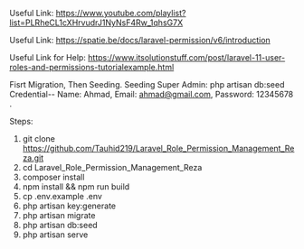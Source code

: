 Useful Link: https://www.youtube.com/playlist?list=PLRheCL1cXHrvudrJ1NyNsF4Rw_1qhsG7X

Useful Link: https://spatie.be/docs/laravel-permission/v6/introduction

Useful Link for Help: https://www.itsolutionstuff.com/post/laravel-11-user-roles-and-permissions-tutorialexample.html

Fisrt Migration, Then Seeding. 
Seeding Super Admin: php artisan db:seed 
Credential-- Name: Ahmad, Email: ahmad@gmail.com, Password: 12345678 . 

Steps: 

1. git clone https://github.com/Tauhid219/Laravel_Role_Permission_Management_Reza.git
2. cd Laravel_Role_Permission_Management_Reza 
3. composer install 
4. npm install && npm run build 
5. cp .env.example .env 
6. php artisan key:generate
7. php artisan migrate 
8. php artisan db:seed 
9. php artisan serve 